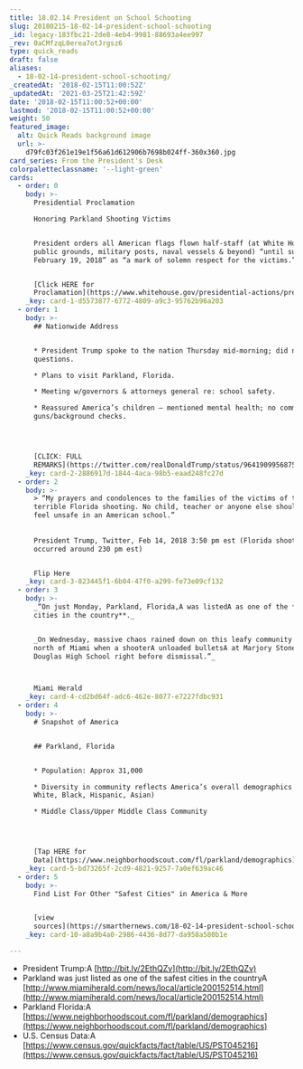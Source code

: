 ```yaml
---
title: 18.02.14 President on School Schooting
slug: 20180215-18-02-14-president-school-schooting
_id: legacy-183fbc21-2de8-4eb4-9981-88693a4ee997
_rev: 0aCMfzqL0erea7otJrgsz6
type: quick_reads
draft: false
aliases:
  - 18-02-14-president-school-schooting/
_createdAt: '2018-02-15T11:00:52Z'
_updatedAt: '2021-03-25T21:42:59Z'
date: '2018-02-15T11:00:52+00:00'
lastmod: '2018-02-15T11:00:52+00:00'
weight: 50
featured_image:
  alt: Quick Reads background image
  url: >-
    d79fc03f261e19e1f56a61d612906b7698b024ff-360x360.jpg
card_series: From the President's Desk
colorpaletteclassname: '--light-green'
cards:
  - order: 0
    body: >-
      Presidential Proclamation  

      Honoring Parkland Shooting Victims


      President orders all American flags flown half-staff (at White House,
      public grounds, military posts, naval vessels & beyond) “until sunset,
      February 19, 2018” as “a mark of solemn respect for the victims.”


      [Click HERE for
      Proclamation](https://www.whitehouse.gov/presidential-actions/presidential-proclamation-honoring-victims-tragedy-parkland-florida/)
    _key: card-1-d5573877-6772-4809-a9c3-95762b96a203
  - order: 1
    body: >-
      ## Nationwide Address


      * President Trump spoke to the nation Thursday mid-morning; did not take
      questions.

      * Plans to visit Parkland, Florida.

      * Meeting w/governors & attorneys general re: school safety.

      * Reassured America’s children – mentioned mental health; no comment on
      guns/background checks.




      [CLICK: FULL
      REMARKS](https://twitter.com/realDonaldTrump/status/964190995687591936)
    _key: card-2-2886917d-1844-4aca-98b5-eaad248fc27d
  - order: 2
    body: >-
      > “My prayers and condolences to the families of the victims of the
      terrible Florida shooting. No child, teacher or anyone else should ever
      feel unsafe in an American school.”  
        
        
      President Trump, Twitter, Feb 14, 2018 3:50 pm est (Florida shooting
      occurred around 230 pm est)


      Flip Here
    _key: card-3-823445f1-6b04-47f0-a299-fe73e09cf132
  - order: 3
    body: >-
      _“On just Monday, Parkland, Florida,A was listedA as one of the **safest
      cities in the country**._


      _On Wednesday, massive chaos rained down on this leafy community an hour
      north of Miami when a shooterA unloaded bulletsA at Marjory Stoneman
      Douglas High School right before dismissal.”_  



      Miami Herald
    _key: card-4-cd2bd64f-adc6-462e-8077-e7227fdbc931
  - order: 4
    body: >-
      # Snapshot of America


      ## Parkland, Florida


      * Population: Approx 31,000

      * Diversity in community reflects America’s overall demographics (majority
      White, Black, Hispanic, Asian)

      * Middle Class/Upper Middle Class Community




      [Tap HERE for
      Data](https://www.neighborhoodscout.com/fl/parkland/demographics)
    _key: card-5-bd73265f-2cd9-4821-9257-7a0ef639ac46
  - order: 5
    body: >-
      Find List For Other "Safest Cities" in America & More


      [view
      sources](https://smarthernews.com/18-02-14-president-school-schooting/)
    _key: card-10-a8a9b4a0-2986-4436-8d77-da958a580b1e

---
```

* President Trump:A [http://bit.ly/2EthQZv](http://bit.ly/2EthQZv)
* Parkland was just listed as one of the safest cities in the countryA [http://www.miamiherald.com/news/local/article200152514.html](http://www.miamiherald.com/news/local/article200152514.html)
* Parkland Florida:A [https://www.neighborhoodscout.com/fl/parkland/demographics](https://www.neighborhoodscout.com/fl/parkland/demographics)
* U.S. Census Data:A [https://www.census.gov/quickfacts/fact/table/US/PST045216](https://www.census.gov/quickfacts/fact/table/US/PST045216)